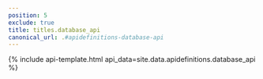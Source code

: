 ```yaml
---
position: 5
exclude: true
title: titles.database_api
canonical_url: .#apidefinitions-database-api
---
```

{% include api-template.html api_data=site.data.apidefinitions.database_api %}
